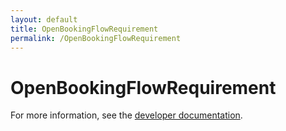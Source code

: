```yaml
---
layout: default
title: OpenBookingFlowRequirement
permalink: /OpenBookingFlowRequirement
---
```


# OpenBookingFlowRequirement


For more information, see the [developer documentation](https://developer.openactive.io/data-model/types/).